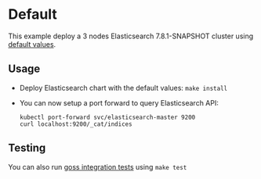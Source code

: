 # Default

This example deploy a 3 nodes Elasticsearch 7.8.1-SNAPSHOT cluster using
[default values][].


## Usage

* Deploy Elasticsearch chart with the default values: `make install`

* You can now setup a port forward to query Elasticsearch API:

  ```
  kubectl port-forward svc/elasticsearch-master 9200
  curl localhost:9200/_cat/indices
  ```


## Testing

You can also run [goss integration tests][] using `make test`


[goss integration tests]: https://github.com/elastic/helm-charts/tree/7.8/elasticsearch/examples/default/test/goss.yaml
[default values]: https://github.com/elastic/helm-charts/tree/7.8/elasticsearch/values.yaml
